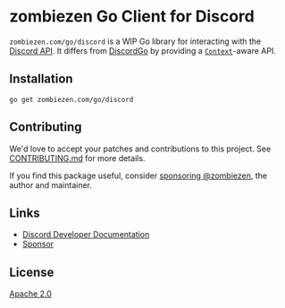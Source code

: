# zombiezen Go Client for Discord

`zombiezen.com/go/discord` is a WIP Go library
for interacting with the [Discord API][].
It differs from [DiscordGo][] by providing a [`Context`][]-aware API.

[Discord API]: https://discord.com/developers/docs/intro
[DiscordGo]: https://github.com/bwmarrin/discordgo
[`Context`]: https://pkg.go.dev/context

## Installation

```shell
go get zombiezen.com/go/discord
```

## Contributing

We'd love to accept your patches and contributions to this project.
See [CONTRIBUTING.md](CONTRIBUTING.md) for more details.

If you find this package useful, consider [sponsoring @zombiezen][],
the author and maintainer.

[sponsoring @zombiezen]: https://github.com/sponsors/zombiezen

## Links

- [Discord Developer Documentation](https://discord.com/developers/docs/intro)
- [Sponsor](https://github.com/sponsors/zombiezen)

## License

[Apache 2.0](LICENSE)
